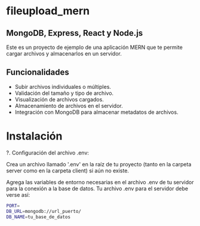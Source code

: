 # fileupload_mern

## MongoDB, Express, React y Node.js

Este es un proyecto de ejemplo de una aplicación MERN que te permite cargar archivos y almacenarlos en un servidor.

## Funcionalidades

- Subir archivos individuales o múltiples.
- Validación del tamaño y tipo de archivo.
- Visualización de archivos cargados.
- Almacenamiento de archivos en el servidor.
- Integración con MongoDB para almacenar metadatos de archivos.

# Instalación

?. Configuración del archivo .env:

Crea un archivo llamado '.env' en la raíz de tu proyecto (tanto en la carpeta server como en la carpeta client) si aún no existe.

Agrega las variables de entorno necesarias en el archivo .env de tu servidor para la conexión a la base de datos. Tu archivo .env para el servidor debe verse así:

```bash
PORT=
DB_URL=mongodb://url_puerto/
DB_NAME=tu_base_de_datos
```